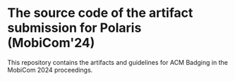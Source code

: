 # The source code of the artifact submission for Polaris (MobiCom'24)

This repository contains the artifacts and guidelines for ACM Badging in the MobiCom 2024 proceedings.

## 